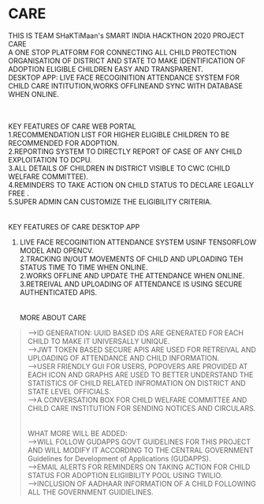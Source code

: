 # CARE

THIS IS TEAM SHaKTiMaan's  SMART INDIA HACKTHON 2020 PROJECT<br />
CARE <br />
 A ONE STOP PLATFORM FOR CONNECTING ALL CHILD PROTECTION ORGANISATION OF DISTRICT AND STATE TO MAKE IDENTIFICATION OF ADOPTION ELIGIBLE CHILDREN EASY AND TRANSPARENT. <br />
DESKTOP APP:  LIVE FACE RECOGINITION ATTENDANCE SYSTEM FOR CHILD CARE INTITUTION,WORKS OFFLINEAND SYNC WITH DATABASE WHEN ONLINE. <br />
<br /><br />

KEY FEATURES OF CARE WEB PORTAL<br />
1.RECOMMENDATION LIST FOR HIGHER ELIGIBLE CHILDREN TO BE RECOMMENDED FOR ADOPTION.<br />
2.REPORTING SYSTEM TO DIRECTLY REPORT OF CASE OF ANY CHILD EXPLOITATION TO DCPU.<br />
3.ALL DETAILS OF CHILDREN IN DISTRICT VISIBLE TO CWC (CHILD WELFARE COMMITTEE).<br />
4.REMINDERS TO TAKE ACTION ON CHILD STATUS TO DECLARE LEGALLY FREE .<br />
5.SUPER ADMIN CAN CUSTOMIZE THE ELIGIBILITY CRITERIA.<br />
<br /><br />
KEY FEATURES OF CARE DESKTOP APP<br />
1. LIVE FACE RECOGINITION ATTENDANCE SYSTEM USINF TENSORFLOW MODEL AND OPENCV.<br />
2.TRACKING IN/OUT MOVEMENTS OF CHILD AND UPLOADING TEH STATUS TIME TO TIME WHEN ONLINE.<br />
2.WORKS OFFLINE AND UPDATE THE ATTENDANCE WHEN ONLINE.<br />
3.RETREIVAL AND UPLOADING OF ATTENDANCE IS USING SECURE AUTHENTICATED APIS.<br />
<br /><br />
MORE ABOUT CARE<br />
> -->ID GENERATION: UUID BASED IDS ARE GENERATED FOR EACH CHILD TO MAKE IT UNIVERSALLY UNIQUE.<br />
> -->JWT TOKEN BASED SECURE APIS ARE USED FOR RETREIVAL AND UPLOADING OF ATTENDANCE AND CHILD INFORMATION.<br />
> -->USER FRIENDLY GUI FOR USERS, POPOVERS ARE PROVIDED AT EACH ICON AND GRAPHS ARE USED TO BETTER UNDERSTAND THE STATISTICS OF CHILD RELATED INFROMATION ON DISTRICT AND STATE LEVEL OFFICIALS.<br />
> -->A CONVERSATION BOX FOR CHILD WELFARE COMMITTEE AND CHILD CARE INSTITUTION FOR SENDING NOTICES AND CIRCULARS.<br />
<br /><br />
WHAT MORE WILL BE ADDED:<br />
>  -->WILL FOLLOW GUDAPPS GOVT GUIDELINES FOR THIS PROJECT AND WILL MODIFY IT ACCORDING TO THE CENTRAL GOVERNMENT Guidelines for Development of Applications (GUDAPPS).<br />
>  -->EMAIL ALERTS FOR REMINDERS ON TAKING ACTION FOR CHILD STATUS FOR ADOPTION ELIGIIBILITY POOL USING TWILIO.<br />
>  -->INCLUSION OF AADHAAR INFORMATION OF A CHILD FOLLOWING ALL THE GOVERNMENT GUIDIELINES.<br />
